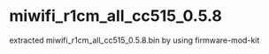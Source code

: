 miwifi_r1cm_all_cc515_0.5.8
===========================

extracted miwifi_r1cm_all_cc515_0.5.8.bin by using firmware-mod-kit
